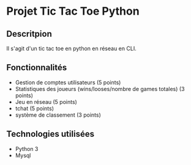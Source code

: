 # Projet Tic Tac Toe Python

## Descritpion

Il s'agit d'un tic tac toe en python en réseau en CLI.

## Fonctionnalités

- Gestion de comptes utilisateurs (5 points)
- Statistiques des joueurs (wins/looses/nombre de games totales) (3 points)
- Jeu en réseau (5 points)
- tchat (5 points)
- système de classement (3 points)

## Technologies utilisées

- Python 3
- Mysql
